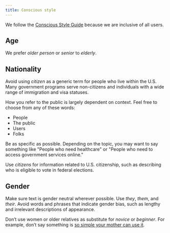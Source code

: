 ```yaml
---
title: Conscious style
---
```

We follow the [Conscious Style Guide](http://consciousstyleguide.com/) because we are inclusive of all users.

## Age

We prefer _older person_ or _senior_ to _elderly_.

## Nationality

Avoid using _citizen_ as a generic term for people who live within the U.S. Many government programs serve non-citizens and individuals with a wide range of immigration and visa statuses.

How you refer to the public is largely dependent on context. Feel free to choose from any of these words:

* People
* The public
* Users
* Folks

Be as specific as possible. Depending on the topic, you may want to say something like "People who need healthcare" or "People who need to access government services online."

Use _citizens_ for information related to U.S. citizenship, such as describing who is eligible to vote in federal elections.

## Gender

Make sure text is gender neutral wherever possible. Use _they_, _them_, and _their_. Avoid words and phrases that indicate gender bias, such as lengthy and irrelevant descriptions of appearance.

Don’t use women or older relatives as substitute for _novice_ or _beginner_. For example, don’t say something is [so simple your mother can use it](http://geekfeminism.wikia.com/wiki/So_simple,_your_mother_could_do_it).
